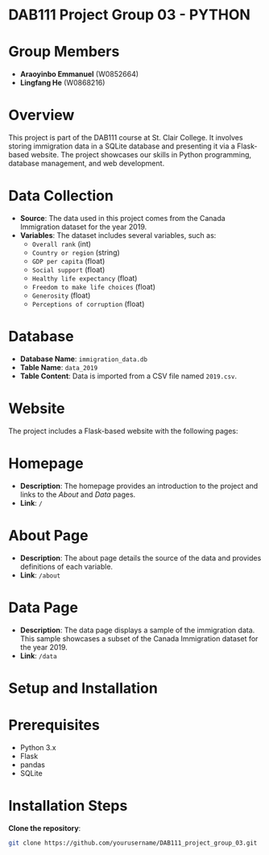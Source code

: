 # DAB111 Project Group 03 - PYTHON

# Group Members
- **Araoyinbo Emmanuel** (W0852664)
- **Lingfang He** (W0868216)

# Overview
This project is part of the DAB111 course at St. Clair College. It involves storing immigration data in a SQLite database and presenting it via a Flask-based website. The project showcases our skills in Python programming, database management, and web development.

# Data Collection
- **Source**: The data used in this project comes from the Canada Immigration dataset for the year 2019.
- **Variables**: The dataset includes several variables, such as:
  - `Overall rank` (int)
  - `Country or region` (string)
  - `GDP per capita` (float)
  - `Social support` (float)
  - `Healthy life expectancy` (float)
  - `Freedom to make life choices` (float)
  - `Generosity` (float)
  - `Perceptions of corruption` (float)

# Database
- **Database Name**: `immigration_data.db`
- **Table Name**: `data_2019`
- **Table Content**: Data is imported from a CSV file named `2019.csv`.

# Website
The project includes a Flask-based website with the following pages:

# Homepage
- **Description**: The homepage provides an introduction to the project and links to the *About* and *Data* pages.
- **Link**: `/`

# About Page
- **Description**: The about page details the source of the data and provides definitions of each variable.
- **Link**: `/about`

# Data Page
- **Description**: The data page displays a sample of the immigration data. This sample showcases a subset of the Canada Immigration dataset for the year 2019.
- **Link**: `/data`

# Setup and Installation

# Prerequisites
- Python 3.x
- Flask
- pandas
- SQLite

# Installation Steps
 **Clone the repository**:
   ```bash
   git clone https://github.com/yourusername/DAB111_project_group_03.git
